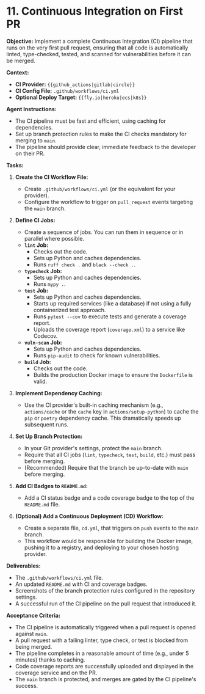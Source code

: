 # 11. Continuous Integration on First PR

**Objective:**
Implement a complete Continuous Integration (CI) pipeline that runs on the very first pull request, ensuring that all code is automatically linted, type-checked, tested, and scanned for vulnerabilities before it can be merged.

**Context:**
- **CI Provider:** `{{github_actions|gitlab|circle}}`
- **CI Config File:** `.github/workflows/ci.yml`
- **Optional Deploy Target:** `{{fly.io|heroku|ecs|k8s}}`

**Agent Instructions:**
-   The CI pipeline must be fast and efficient, using caching for dependencies.
-   Set up branch protection rules to make the CI checks mandatory for merging to `main`.
-   The pipeline should provide clear, immediate feedback to the developer on their PR.

**Tasks:**

1.  **Create the CI Workflow File:**
    -   Create `.github/workflows/ci.yml` (or the equivalent for your provider).
    -   Configure the workflow to trigger on `pull_request` events targeting the `main` branch.

2.  **Define CI Jobs:**
    -   Create a sequence of jobs. You can run them in sequence or in parallel where possible.
    -   **`lint` Job:**
        -   Checks out the code.
        -   Sets up Python and caches dependencies.
        -   Runs `ruff check .` and `black --check .`.
    -   **`typecheck` Job:**
        -   Sets up Python and caches dependencies.
        -   Runs `mypy .`.
    -   **`test` Job:**
        -   Sets up Python and caches dependencies.
        -   Starts up required services (like a database) if not using a fully containerized test approach.
        -   Runs `pytest --cov` to execute tests and generate a coverage report.
        -   Uploads the coverage report (`coverage.xml`) to a service like Codecov.
    -   **`vuln-scan` Job:**
        -   Sets up Python and caches dependencies.
        -   Runs `pip-audit` to check for known vulnerabilities.
    -   **`build` Job:**
        -   Checks out the code.
        -   Builds the production Docker image to ensure the `Dockerfile` is valid.

3.  **Implement Dependency Caching:**
    -   Use the CI provider's built-in caching mechanism (e.g., `actions/cache` or the `cache` key in `actions/setup-python`) to cache the `pip` or `poetry` dependency cache. This dramatically speeds up subsequent runs.

4.  **Set Up Branch Protection:**
    -   In your Git provider's settings, protect the `main` branch.
    -   Require that all CI jobs (`lint`, `typecheck`, `test`, `build`, etc.) must pass before merging.
    -   (Recommended) Require that the branch be up-to-date with `main` before merging.

5.  **Add CI Badges to `README.md`:**
    -   Add a CI status badge and a code coverage badge to the top of the `README.md` file.

6.  **(Optional) Add a Continuous Deployment (CD) Workflow:**
    -   Create a separate file, `cd.yml`, that triggers on `push` events to the `main` branch.
    -   This workflow would be responsible for building the Docker image, pushing it to a registry, and deploying to your chosen hosting provider.

**Deliverables:**
-   The `.github/workflows/ci.yml` file.
-   An updated `README.md` with CI and coverage badges.
-   Screenshots of the branch protection rules configured in the repository settings.
-   A successful run of the CI pipeline on the pull request that introduced it.

**Acceptance Criteria:**
-   The CI pipeline is automatically triggered when a pull request is opened against `main`.
-   A pull request with a failing linter, type check, or test is blocked from being merged.
-   The pipeline completes in a reasonable amount of time (e.g., under 5 minutes) thanks to caching.
-   Code coverage reports are successfully uploaded and displayed in the coverage service and on the PR.
-   The `main` branch is protected, and merges are gated by the CI pipeline's success.
